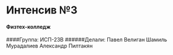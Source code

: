 # Интенсив №3
#### Физтех-колледж 
####Группа: ИСП-23В
######Делали:
Павел Велиган
Шамиль Мурадалиев
Александр Пилтакян
